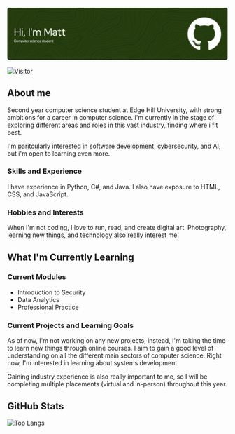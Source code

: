 ![Header](github-header-image.png)


![Visitor](https://visitor-badge.laobi.icu/badge?page_id=Mattytomo365.Mattytomo365)

## About me
Second year computer science student at Edge Hill University, with strong ambitions for a career in computer science.
I'm currently in the stage of exploring different areas and roles in this vast industry, finding where i fit best.

I'm paritcularly interested in software development, cybersecurity, and AI, but i'm open to learning even more.

### Skills and Experience
I have experience in Python, C#, and Java.
I also have exposure to HTML, CSS, and JavaScript.

### Hobbies and Interests
When I'm not coding, I love to run, read, and create digital art. Photography, learning new things, and technology also really interest me.

## What I'm Currently Learning
### Current Modules
* Introduction to Security
* Data Analytics
* Professional Practice

### Current Projects and Learning Goals
As of now, I'm not working on any new projects, instead, I'm taking the time to learn new things through online courses. 
I aim to gain a good level of understanding on all the different main sectors of computer science. Right now, I'm interested in learning about systems development.

Gaining industry experience is also really important to me, so I will be completing multiple placements (virtual and in-person) throughout this year.

## GitHub Stats
 ![Top Langs](https://github-readme-stats.vercel.app/api/top-langs/?username=Mattytomo365&layout=compact)






